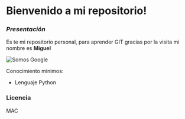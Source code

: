# Bienvenido a mi repositorio!

### _Presentación_

Es te mi repositorio personal, para aprender GIT gracias por la visita mi nombre es **Miguel**

![Somos Google](https://cdn2.downdetector.com/static/uploads/logo/Google-new_19.png )

Conocimiento minimos:
- Lenguaje Python

### Licencia
MAC